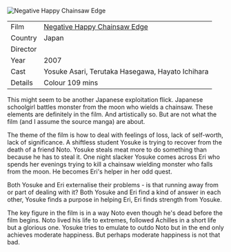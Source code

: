 ![Negative Happy Chainsaw Edge](chainsaw_edge.jpg)

| | |
|-|-|
Film|[Negative Happy Chainsaw Edge](https://www.imdb.com/title/tt1024856/)
Country|Japan
Director|
Year|2007
Cast|Yosuke Asari, Terutaka Hasegawa, Hayato Ichihara
Details|Colour 109 mins

This might seem to be another Japanese exploitation flick.  Japanese schoolgirl
battles monster from the moon who wields a chainsaw.  These elements are
definitely in the film.  And artistically so.  But are not what the film
(and I assume the source manga) are about.

The theme of the film is how to deal with feelings of loss, lack of
self-worth, lack of significance.  A shiftless student Yosuke is trying
to recover from the death of a friend Noto.  Yosuke steals meat more
to do something than because he has to steal it.  One night slacker
Yosuke comes across Eri who spends her evenings trying to kill a
chainsaw wielding monster who falls from the moon.  He becomes
Eri's helper in her odd quest.

Both Yosuke and Eri externalise their problems - is that running
away from or part of dealing with it?  Both Yosuke and Eri find a kind of answer
in each other, Yosuke finds a purpose in helping Eri, Eri finds
strength from Yosuke.

The key figure in the film is in a way Noto even though he's dead
before the film begins.  Noto lived his life to extremes, followed
Achilles in a short life but a glorious one.  Yosuke tries to
emulate to outdo Noto but in the end only achieves moderate
happiness.  But perhaps moderate happiness is not that bad.
